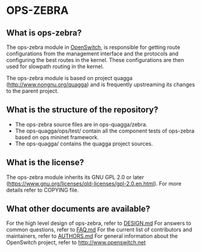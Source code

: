 OPS-ZEBRA
=========

What is ops-zebra?
----------------
The ops-zebra module in [OpenSwitch](http://www.openswitch.net), is responsible for getting route configurations from the management interface and the protocols and configuring the best routes in the kernel. These configurations are then used for slowpath routing in the kernel.

The ops-zebra module is based on project quagga (http://www.nongnu.org/quagga) and is frequently upstreaming its changes to the parent project.

What is the structure of the repository?
----------------------------------------
* The ops-zebra source files are in ops-quagga/zebra.
* The ops-quagga/ops/test/ contain all the component tests of ops-zebra based on ops mininet framework.
* The ops-quagga/ contains the quagga project sources.

What is the license?
--------------------
The ops-zebra module inherits its GNU GPL 2.0 or later (https://www.gnu.org/licenses/old-licenses/gpl-2.0.en.html).
For more details refer to COPYING file.

What other documents are available?
----------------------------------
For the high level design of ops-zebra, refer to [DESIGN.md](DESIGN.md)
For answers to common questions, refer to [FAQ.md](FAQ.md)
For the current list of contributors and maintainers, refer to [AUTHORS.md](AUTHORS.md)
For general information about the OpenSwitch project, refer to http://www.openswitch.net
